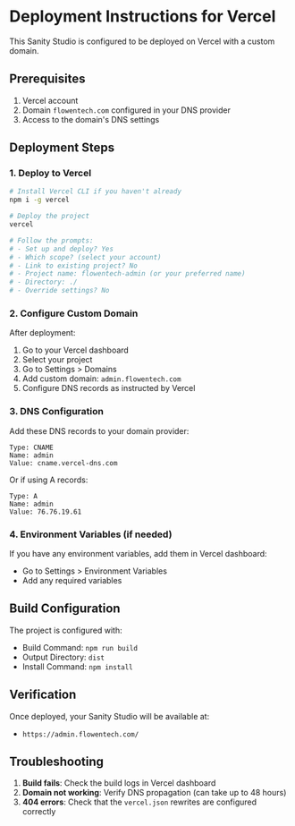# Deployment Instructions for Vercel

This Sanity Studio is configured to be deployed on Vercel with a custom domain.

## Prerequisites

1. Vercel account
2. Domain `flowentech.com` configured in your DNS provider
3. Access to the domain's DNS settings

## Deployment Steps

### 1. Deploy to Vercel

```bash
# Install Vercel CLI if you haven't already
npm i -g vercel

# Deploy the project
vercel

# Follow the prompts:
# - Set up and deploy? Yes
# - Which scope? (select your account)
# - Link to existing project? No
# - Project name: flowentech-admin (or your preferred name)
# - Directory: ./
# - Override settings? No
```

### 2. Configure Custom Domain

After deployment:

1. Go to your Vercel dashboard
2. Select your project
3. Go to Settings > Domains
4. Add custom domain: `admin.flowentech.com`
5. Configure DNS records as instructed by Vercel

### 3. DNS Configuration

Add these DNS records to your domain provider:

```
Type: CNAME
Name: admin
Value: cname.vercel-dns.com
```

Or if using A records:
```
Type: A
Name: admin
Value: 76.76.19.61
```

### 4. Environment Variables (if needed)

If you have any environment variables, add them in Vercel dashboard:
- Go to Settings > Environment Variables
- Add any required variables

## Build Configuration

The project is configured with:
- Build Command: `npm run build`
- Output Directory: `dist`
- Install Command: `npm install`

## Verification

Once deployed, your Sanity Studio will be available at:
- `https://admin.flowentech.com/`

## Troubleshooting

1. **Build fails**: Check the build logs in Vercel dashboard
2. **Domain not working**: Verify DNS propagation (can take up to 48 hours)
3. **404 errors**: Check that the `vercel.json` rewrites are configured correctly
